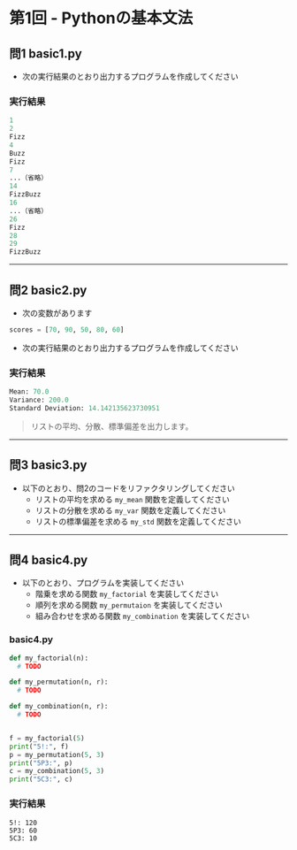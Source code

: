 # 第1回 - Pythonの基本文法

## 問1 basic1.py

+ 次の実行結果のとおり出力するプログラムを作成してください

### 実行結果

```py
1
2
Fizz
4
Buzz
Fizz
7
...（省略）
14
FizzBuzz
16
...（省略）
26
Fizz
28
29
FizzBuzz
```

---

## 問2 basic2.py

+ 次の変数があります

```py
scores = [70, 90, 50, 80, 60]
```

+ 次の実行結果のとおり出力するプログラムを作成してください

### 実行結果

```py
Mean: 70.0
Variance: 200.0
Standard Deviation: 14.142135623730951
```

> リストの平均、分散、標準偏差を出力します。

---

## 問3 basic3.py

+ 以下のとおり、問2のコードをリファクタリングしてください
    + リストの平均を求める `my_mean` 関数を定義してください
    + リストの分散を求める `my_var` 関数を定義してください
    + リストの標準偏差を求める `my_std` 関数を定義してください

---

## 問4 basic4.py

+ 以下のとおり、プログラムを実装してください
    + 階乗を求める関数 `my_factorial` を実装してください
    + 順列を求める関数 `my_permutaion` を実装してください
    + 組み合わせを求める関数 `my_combination` を実装してください

### basic4.py

```py
def my_factorial(n):
  # TODO

def my_permutation(n, r):
  # TODO

def my_combination(n, r):
  # TODO


f = my_factorial(5)
print("5!:", f)
p = my_permutation(5, 3)
print("5P3:", p)
c = my_combination(5, 3)
print("5C3:", c)
```


### 実行結果

```
5!: 120
5P3: 60
5C3: 10
```

<!--
## 参考：応用問題

+ [scores.csv](data/scores.csv)をダウンロードしてください。


```python
from sklearn.tree import DecisionTreeClassifier
from sklearn.model_selection import train_test_split
from sklearn.metrics import accuracy_score

scores_df = pd.read_csv("scores.csv")
train, test = train_test_split(scores_df, random_state=0)

train_x = train[["age", "english", "math", "science"]]
train_y = train["result"]
model = DecisionTreeClassifier(random_state=0)
model.fit(train_x, train_y)

test_x = test[["age", "english", "math", "science"]]
test_y = test["result"]
predicted = model.predict(test_x)
print(predicted.tolist())
print(test_y.tolist())

correct = 0
for i in range(len(predicted)):
  if predicted[i] == test_y.tolist()[i]:
    correct += 1
print(correct / len(predicted))

# print("Accuracy:", accuracy_score(test_y, predicted))
```

---

 -->

<!-- 

# 1
for i in range(1, 31):
  if i % 3 == 0 and i % 5 ==0:
    print("FizzBuzz")
  elif i % 3 == 0:
    print("Fizz")
  elif i% 5 == 0:
    print("Buzz")
  else:
    print(str(i))


# 2
scores = [70, 90, 50, 80, 60]
total = sum(scores)
mean = total / len(scores)
print("Mean:", mean)
squared_deviation_sum = 0
for score in scores:
  squared_deviation_sum += (score - mean)**2
variance = squared_deviation_sum / len(scores)
print("Variance:", variance)
sd = variance ** 0.5
print("Standard Deviation", sd)


# 3
def my_mean(lst):
  if len(lst) == 0: return 0
  return sum(lst) / len(lst)

def my_var(lst):
  mean = my_mean(lst)
  squared_deviation_sum = 0
  for x in lst:
    squared_deviation_sum += (x - mean)**2
  return squared_deviation_sum / len(lst)

def my_std(lst):
  return my_var(lst) ** 0.5

scores = [70, 90, 50, 80, 60]

mean = my_mean(scores)
print("Mean:", mean)
variance = my_var(scores)
print("Variance:", variance)
sd = my_std(scores)
print("Standard Deviation", sd)


# 4
def my_factorial(n):
  result = 1
  for i in range(1, n + 1):
    result = result * i
  return result

def my_permutation(n, r):
  return my_factorial(n) // my_factorial(n - r)

def my_combination(n, r):
  return my_permutation(n, r) // my_factorial(r)


f = my_factorial(5)
print("5!:", f)
p = my_permutation(5, 3)
print("5P3:", p)
c = my_combination(5, 3)
print("5C3:", c)


-->